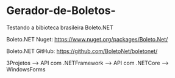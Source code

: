 # Gerador-de-Boletos-
Testando a bibioteca brasileira Boleto.NET


Boleto.NET Nuget: https://www.nuget.org/packages/Boleto.Net/

Boleto.NET GitHub: https://github.com/BoletoNet/boletonet/

3Projetos
   --> API com .NETFramework
   --> API com .NETCore
   --> WindowsForms

